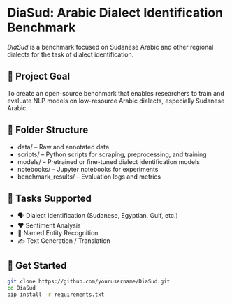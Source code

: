# DiaSud: Arabic Dialect Identification Benchmark

*DiaSud* is a benchmark focused on Sudanese Arabic and other regional dialects for the task of dialect identification.

## 🎯 Project Goal

To create an open-source benchmark that enables researchers to train and evaluate NLP models on low-resource Arabic dialects, especially Sudanese Arabic.

## 📁 Folder Structure

- data/ – Raw and annotated data
- scripts/ – Python scripts for scraping, preprocessing, and training
- models/ – Pretrained or fine-tuned dialect identification models
- notebooks/ – Jupyter notebooks for experiments
- benchmark_results/ – Evaluation logs and metrics

## 🧪 Tasks Supported

- 🗣 Dialect Identification (Sudanese, Egyptian, Gulf, etc.)
- ❤ Sentiment Analysis
- 🧾 Named Entity Recognition
- ✍ Text Generation / Translation 

## 🚀 Get Started

```bash
git clone https://github.com/yourusername/DiaSud.git
cd DiaSud
pip install -r requirements.txt
